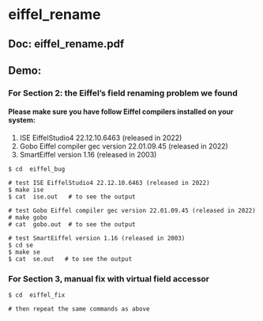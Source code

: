# eiffel_rename

## Doc: eiffel_rename.pdf

## Demo:

### For Section 2: the Eiffel’s field renaming problem we found

#### Please make sure you have follow Eiffel compilers installed on your system:

1. ISE EiffelStudio4 22.12.10.6463 (released in 2022)
2. Gobo Eiffel compiler gec version 22.01.09.45 (released in 2022)
3. SmartEiffel version 1.16 (released in 2003)
```
$ cd  eiffel_bug

# test ISE EiffelStudio4 22.12.10.6463 (released in 2022)
$ make ise
$ cat  ise.out   # to see the output

# test Gobo Eiffel compiler gec version 22.01.09.45 (released in 2022)
# make gobo
# cat  gobo.out  # to see the output

# test SmartEiffel version 1.16 (released in 2003)
$ cd se
$ make se
$ cat  se.out   # to see the output
```


### For Section 3, manual fix with virtual field accessor
```
$ cd  eiffel_fix

# then repeat the same commands as above
```

